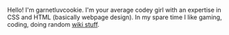 <html>
<title>Hello!</title>
<p>Hello! I'm garnetluvcookie. I'm your average codey girl with an expertise in CSS and HTML (basically webpage design). In my spare time I like gaming, coding, doing random <a href="https://en.scratch-wiki.info">wiki stuff</a>.
</p>
</html>
